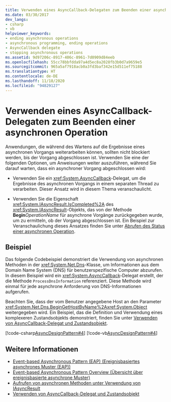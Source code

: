```yaml
---
title: Verwenden eines AsyncCallback-Delegaten zum Beenden einer asynchronen Operation
ms.date: 03/30/2017
dev_langs:
- csharp
- vb
helpviewer_keywords:
- ending asynchronous operations
- asynchronous programming, ending operations
- AsyncCallback delegate
- stopping asynchronous operations
ms.assetid: 9d97206c-8917-406c-8961-7d0909d84eeb
ms.openlocfilehash: 55cc78bbfdda97a4d5ec8a2028fb3b0d7a9659e5
ms.sourcegitcommit: 965a5af7918acb0a3fd3baf342e15d511ef75188
ms.translationtype: HT
ms.contentlocale: de-DE
ms.lasthandoff: 11/18/2020
ms.locfileid: "94829127"
---
```

# <a name="using-an-asynccallback-delegate-to-end-an-asynchronous-operation"></a>Verwenden eines AsyncCallback-Delegaten zum Beenden einer asynchronen Operation
Anwendungen, die während des Wartens auf die Ergebnisse eines asynchronen Vorgangs weiterarbeiten können, sollten nicht blockiert werden, bis der Vorgang abgeschlossen ist. Verwenden Sie eine der folgenden Optionen, um Anweisungen weiter auszuführen, während Sie darauf warten, dass ein asynchroner Vorgang abgeschlossen wird:  
  
- Verwenden Sie ein <xref:System.AsyncCallback>-Delegat, um die Ergebnisse des asynchronen Vorgangs in einem separaten Thread zu verarbeiten. Dieser Ansatz wird in diesem Thema veranschaulicht.  
  
- Verwenden Sie die Eigenschaft <xref:System.IAsyncResult.IsCompleted%2A> des <xref:System.IAsyncResult>-Objekts, das von der Methode **Begin**_OperationName_ für asynchrone Vorgänge zurückgegeben wurde, um zu ermitteln, ob der Vorgang abgeschlossen ist. Ein Beispiel zur Veranschaulichung dieses Ansatzes finden Sie unter [Abrufen des Status einer asynchronen Operation](polling-for-the-status-of-an-asynchronous-operation.md).  
  
## <a name="example"></a>Beispiel  
 Das folgende Codebeispiel demonstriert die Verwendung von asynchronen Methoden in der <xref:System.Net.Dns>-Klasse, um Informationen aus dem Domain Name System (DNS) für benutzerspezifische Computer abzurufen. In diesem Beispiel wird ein <xref:System.AsyncCallback>-Delegat erstellt, der die Methode `ProcessDnsInformation` referenziert. Diese Methode wird einmal für jede asynchrone Anforderung von DNS-Informationen aufgerufen.  
  
 Beachten Sie, dass der vom Benutzer angegebene Host an den Parameter <xref:System.Net.Dns.BeginGetHostByName%2A><xref:System.Object> weitergegeben wird. Ein Beispiel, das die Definition und Verwendung eines komplexeren Zustandsobjekts demonstriert, finden Sie unter [Verwenden von AsyncCallback-Delegat und Zustandsobjekt](using-an-asynccallback-delegate-and-state-object.md).  
  
 [!code-csharp[AsyncDesignPattern#4](../../../samples/snippets/csharp/VS_Snippets_CLR/AsyncDesignPattern/CS/AsyncDelegateNoStateObject.cs#4)]
 [!code-vb[AsyncDesignPattern#4](../../../samples/snippets/visualbasic/VS_Snippets_CLR/AsyncDesignPattern/VB/AsyncDelegateNoState.vb#4)]  
  
## <a name="see-also"></a>Weitere Informationen

- [Event-based Asynchronous Pattern (EAP) (Ereignisbasiertes asynchrones Muster (EAP))](event-based-asynchronous-pattern-eap.md)
- [Event-based Asynchronous Pattern Overview (Übersicht über ereignisbasierte asynchrone Muster)](event-based-asynchronous-pattern-overview.md)
- [Aufrufen von asynchronen Methoden unter Verwendung von IAsyncResult](calling-asynchronous-methods-using-iasyncresult.md)
- [Verwenden von AsyncCallback-Delegat und Zustandsobjekt](using-an-asynccallback-delegate-and-state-object.md)
